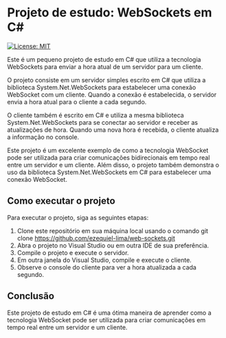 # Projeto de estudo: WebSockets em C#

[![License: MIT](https://img.shields.io/badge/License-MIT-yellow.svg)](https://github.com/ezequiel-lima/web-sockets/blob/main/LICENSE)

Este é um pequeno projeto de estudo em C# que utiliza a tecnologia WebSockets para enviar a hora atual de um servidor para um cliente.

O projeto consiste em um servidor simples escrito em C# que utiliza a biblioteca System.Net.WebSockets para estabelecer uma conexão WebSocket com um cliente. Quando a conexão é estabelecida, o servidor envia a hora atual para o cliente a cada segundo.

O cliente também é escrito em C# e utiliza a mesma biblioteca System.Net.WebSockets para se conectar ao servidor e receber as atualizações de hora. Quando uma nova hora é recebida, o cliente atualiza a informação no console.

Este projeto é um excelente exemplo de como a tecnologia WebSocket pode ser utilizada para criar comunicações bidirecionais em tempo real entre um servidor e um cliente. Além disso, o projeto também demonstra o uso da biblioteca System.Net.WebSockets em C# para estabelecer uma conexão WebSocket.

## Como executar o projeto
Para executar o projeto, siga as seguintes etapas:

1. Clone este repositório em sua máquina local usando o comando git clone https://github.com/ezequiel-lima/web-sockets.git
2. Abra o projeto no Visual Studio ou em outra IDE de sua preferência.
3. Compile o projeto e execute o servidor.
4. Em outra janela do Visual Studio, compile e execute o cliente.
5. Observe o console do cliente para ver a hora atualizada a cada segundo.

## Conclusão
Este projeto de estudo em C# é uma ótima maneira de aprender como a tecnologia WebSocket pode ser utilizada para criar comunicações em tempo real entre um servidor e um cliente.
